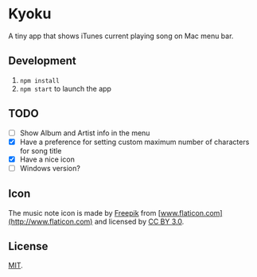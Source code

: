 Kyoku
===

A tiny app that shows iTunes current playing song on Mac menu bar.

Development
---

1. `npm install`
2. `npm start` to launch the app

TODO
---

- [ ] Show Album and Artist info in the menu
- [x] Have a preference for setting custom maximum number of characters for song title
- [x] Have a nice icon
- [ ] Windows version?

Icon
---

The music note icon is made by [Freepik](http://www.flaticon.com/authors/freepik) from [www.flaticon.com](http://www.flaticon.com) and licensed by [CC BY 3.0](http://creativecommons.org/licenses/by/3.0/).

License
---

[MIT](http://cheeaun.mit-license.org/).
